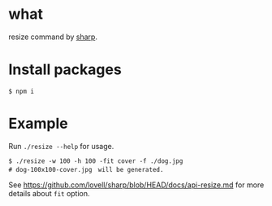 # what

resize command by [sharp](https://github.com/lovell/sharp).

# Install packages

```
$ npm i
```

# Example

Run `./resize --help` for usage.

```
$ ./resize -w 100 -h 100 -fit cover -f ./dog.jpg
# dog-100x100-cover.jpg　will be generated.
```

See https://github.com/lovell/sharp/blob/HEAD/docs/api-resize.md for more details about `fit` option.
